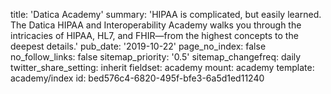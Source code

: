 title: 'Datica Academy'
summary: 'HIPAA is complicated, but easily learned. The Datica HIPAA and Interoperability Academy walks you through the intricacies of HIPAA, HL7, and FHIR—from the highest concepts to the deepest details.'
pub_date: '2019-10-22'
page_no_index: false
no_follow_links: false
sitemap_priority: '0.5'
sitemap_changefreq: daily
twitter_share_setting: inherit
fieldset: academy
mount: academy
template: academy/index
id: bed576c4-6820-495f-bfe3-6a5d1ed11240
